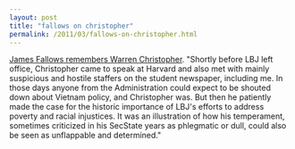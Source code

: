 ```yaml
---
layout: post
title: "fallows on christopher"
permalink: /2011/03/fallows-on-christopher.html
---
```


<p><a href="http://www.theatlantic.com/national/archive/2011/03/warren-christopher-1925-2011/72732/">James Fallows remembers Warren Christopher</a>.  &quot;Shortly before LBJ left office, Christopher came to speak at Harvard and also met with mainly suspicious and hostile staffers on the student newspaper, including me. In those days anyone from the Administration could expect to be shouted down about Vietnam policy, and Christopher was. But then he patiently made the case for the historic importance of LBJ&#39;s efforts to address poverty and racial injustices. It was an illustration of how his temperament, sometimes criticized in his SecState years as phlegmatic or dull, could also be seen as unflappable and determined.&quot;</p>


